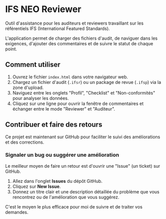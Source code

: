 # IFS NEO Reviewer

Outil d'assistance pour les auditeurs et reviewers travaillant sur les référentiels IFS (International Featured Standards).

L'application permet de charger des fichiers d'audit, de naviguer dans les exigences, d'ajouter des commentaires et de suivre le statut de chaque point.

## Comment utiliser

1.  Ouvrez le fichier `index.html` dans votre navigateur web.
2.  Chargez un fichier d'audit (`.ifsr`) ou un package de revue (`.ifsp`) via la zone d'upload.
3.  Naviguez entre les onglets "Profil", "Checklist" et "Non-conformités" pour analyser les données.
4.  Cliquez sur une ligne pour ouvrir la fenêtre de commentaires et échanger entre le mode "Reviewer" et "Auditeur".

## Contribuer et faire des retours

Ce projet est maintenant sur GitHub pour faciliter le suivi des améliorations et des corrections.

### Signaler un bug ou suggérer une amélioration

Le meilleur moyen de faire un retour est d'ouvrir une "Issue" (un ticket) sur GitHub.

1.  Allez dans l'onglet **Issues** du dépôt GitHub.
2.  Cliquez sur **New Issue**.
3.  Donnez un titre clair et une description détaillée du problème que vous rencontrez ou de l'amélioration que vous suggérez.

C'est le moyen le plus efficace pour moi de suivre et de traiter vos demandes.
